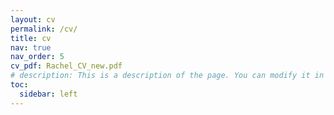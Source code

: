 ```yaml
---
layout: cv
permalink: /cv/
title: cv
nav: true
nav_order: 5
cv_pdf: Rachel_CV_new.pdf
# description: This is a description of the page. You can modify it in '_pages/cv.md'. You can also change or remove the top pdf download button.
toc:
  sidebar: left
---
```

